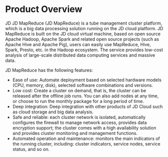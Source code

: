 # Product Overview


JD JD MapReduce (JD MapReduce) is a tube management cluster platform, which is a big data processing solution running on the JD cloud platform. JD MapReduce is built on the JD cloud virtual machine, based on open source Apache Hadoop, Apache Spark and related open source projects (such as Apache Hive and Apache Pig), users can easily use MapReduce, Hive, Spark, Presto, etc. in the Hadoop ecosystem. The service provides low-cost analysis of large-scale distributed data computing services and massive data.

JD MapReduce has the following features:

* Ease of use: Automate deployment based on selected hardware models (CPU, memory, disk), selected software combinations and versions.
* Low cost: Create a cluster on demand, that is, the cluster can be released after the offline job runs. You can also add nodes at any time, or choose to run the monthly package for a long period of time.
* Deep integration: Deep integration with other products of JD Cloud such as cloud storage and big data analysis.
* Safe and reliable: each cluster network is isolated, automatically configures the firewall to manage network access, provides data encryption support; the cluster comes with a high availability solution and provides cluster monitoring and management functions.
* Automated operation and maintenance: monitors the main indicators of the running cluster, including: cluster indicators, service nodes, service status, and so on.